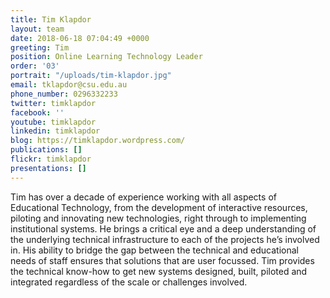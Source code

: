 ```yaml
---
title: Tim Klapdor
layout: team
date: 2018-06-18 07:04:49 +0000
greeting: Tim
position: Online Learning Technology Leader
order: '03'
portrait: "/uploads/tim-klapdor.jpg"
email: tklapdor@csu.edu.au
phone_number: 0296332233
twitter: timklapdor
facebook: ''
youtube: timklapdor
linkedin: timklapdor
blog: https://timklapdor.wordpress.com/
publications: []
flickr: timklapdor
presentations: []
---
```

Tim has over a decade of experience working with all aspects of Educational Technology, from the development of interactive resources, piloting and innovating new technologies, right through to implementing institutional systems. He brings a critical eye and a deep understanding of the underlying technical infrastructure to each of the projects he’s involved in. His ability to bridge the gap between the technical and educational needs of staff ensures that solutions that are user focussed. Tim provides the technical know-how to get new systems designed, built, piloted and integrated regardless of the scale or challenges involved.
